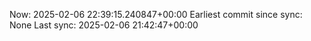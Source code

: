 Now: 2025-02-06 22:39:15.240847+00:00 Earliest commit since sync: None Last sync: 2025-02-06 21:42:47+00:00
